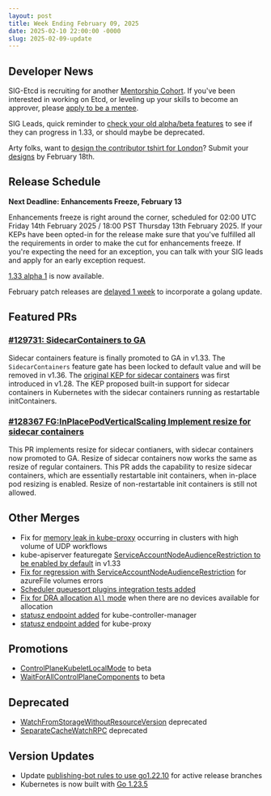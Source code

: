 ```yaml
---
layout: post
title: Week Ending February 09, 2025
date: 2025-02-10 22:00:00 -0000
slug: 2025-02-09-update
---
```


## Developer News

SIG-Etcd is recruiting for another [Mentorship Cohort](https://groups.google.com/g/etcd-dev/c/pHt9tn-i3Sw).  If you've been interested in working on Etcd, or leveling up your skills to become an approver, please [apply to be a mentee](https://forms.gle/9fe5ixs9f5EUkc1YA).

SIG Leads, quick reminder to [check your old alpha/beta features](https://docs.google.com/spreadsheets/d/1IxBtCeWOI8qWjF5jauT7pzfKwJssEhHErS4L6VcHgnU/edit?gid=0#gid=0) to see if they can progress in 1.33, or should maybe be deprecated.

Arty folks, want to [design the contributor tshirt for London](https://groups.google.com/a/kubernetes.io/g/dev/c/31qxWk25dQg)?  Submit your [designs](https://forms.gle/NAALMQo8NqGSDefp6) by February 18th.

## Release Schedule

**Next Deadline: Enhancements Freeze, February 13**

Enhancements freeze is right around the corner, scheduled for 02:00 UTC Friday 14th February 2025 / 18:00 PST Thursday 13th February 2025. If your KEPs have been opted-in for the release make sure that you've fulfilled all the requirements in order to make the cut for enhancements freeze. If you're expecting the need for an exception, you can talk with your SIG leads and apply for an early exception request.

[1.33 alpha 1](https://github.com/kubernetes/kubernetes/blob/master/CHANGELOG/CHANGELOG-1.33.md) is now available.

February patch releases are [delayed 1 week](https://groups.google.com/a/kubernetes.io/g/dev/c/HVFDkYLIxX0) to incorporate a golang update.

## Featured PRs

### [#129731: SidecarContainers to GA](https://github.com/kubernetes/kubernetes/pull/129731)

Sidecar containers feature is finally promoted to GA in v1.33. The `SidecarContainers` feature gate has been locked to default value and will be removed in v1.36. The [original KEP for sidecar containers](https://github.com/kubernetes/enhancements/issues/753) was first introduced in v1.28. The KEP proposed built-in support for sidecar containers in Kubernetes with the sidecar containers running as restartable initContainers.

### [#128367 FG:InPlacePodVerticalScaling Implement resize for sidecar containers](https://github.com/kubernetes/kubernetes/pull/128367)

This PR implements resize for sidecar contianers, with sidecar containers now promoted to GA. Resize of sidecar containers now works the same as resize of regular containers. This PR adds the capability to resize sidecar containers, which are essentially restartable init containers, when in-place pod resizing is enabled. Resize of non-restartable init containers is still not allowed.

## Other Merges

* Fix for [memory leak in kube-proxy](https://github.com/kubernetes/kubernetes/pull/130032) occurring in clusters with high volume of UDP workflows
* kube-apiserver featuregate [ServiceAccountNodeAudienceRestriction to be enabled by default](https://github.com/kubernetes/kubernetes/pull/130017) in v1.33
* [Fix for regression with ServiceAccountNodeAudienceRestriction](https://github.com/kubernetes/kubernetes/pull/129993) for azureFile volumes errors
* [Scheduler queuesort plugins integration tests added](https://github.com/kubernetes/kubernetes/pull/129750)
* [Fix for DRA allocation `All` mode](https://github.com/kubernetes/kubernetes/pull/129560) when there are no devices available for allocation
* [statusz endpoint added](https://github.com/kubernetes/kubernetes/pull/128991) for kube-controller-manager
* [statusz endpoint added](https://github.com/kubernetes/kubernetes/pull/128989) for kube-proxy

## Promotions

* [ControlPlaneKubeletLocalMode](https://github.com/kubernetes/kubernetes/pull/129956) to beta
* [WaitForAllControlPlaneComponents](https://github.com/kubernetes/kubernetes/pull/129620) to beta

## Deprecated

* [WatchFromStorageWithoutResourceVersion](https://github.com/kubernetes/kubernetes/pull/129930) deprecated
* [SeparateCacheWatchRPC](https://github.com/kubernetes/kubernetes/pull/129929) deprecated

## Version Updates

* Update [publishing-bot rules to use go1.22.10](https://github.com/kubernetes/kubernetes/pull/130041) for active release branches
* Kubernetes is now built with [Go 1.23.5](https://github.com/kubernetes/kubernetes/pull/129962)
